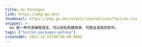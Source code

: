 ```yaml
---
title: Go Packages
link: https://pkg.go.dev/
thumbnail: https://pkg.go.dev/static/shared/icon/favicon.ico
snippet: >-
  Go 是一种开源编程语言，可以轻松构建简单、可靠且高效的软件。
tags: ["hosted-packages-golang"]
createdAt: 2022-12-22T00:00:00.000Z
---
```

